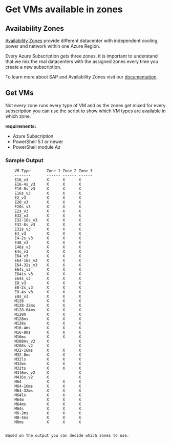 # Get VMs available in zones

## Availability Zones

[Availability Zones](https://docs.microsoft.com/en-us/azure/availability-zones/az-overview) provide different datacenter with independent cooling, power and network within one Azure Region.

Every Azure Subscription gets three zones, it is important to understand that we mix the real datacenters with the assigned zones every time you create a new subscription.

To learn more about SAP and Availability Zones visit our [documentation](https://docs.microsoft.com/en-us/azure/virtual-machines/workloads/sap/sap-ha-availability-zones).

## Get VMs

Not every zone runs every type of VM and as the zones get mixed for every subscription you can use the script to show which VM types are available in which zone.

**requirements:**

* Azure Subscription
* PowerShell 5.1 or newer
* PowerShell module Az

### Sample Output

        VM Type       Zone 1 Zone 2 Zone 3
        -------       ------ ------ ------
        E16_v3        X      X      X
        E16-4s_v3     X      X      X
        E16-8s_v3     X      X      X
        E16s_v3       X      X      X
        E2_v3         X      X      X
        E20_v3        X      X      X
        E20s_v3       X      X      X
        E2s_v3        X      X      X
        E32_v3        X      X      X
        E32-16s_v3    X      X      X
        E32-8s_v3     X      X      X
        E32s_v3       X      X      X
        E4_v3         X      X      X
        E4-2s_v3      X      X      X
        E48_v3        X      X      X
        E48s_v3       X      X      X
        E4s_v3        X      X      X
        E64_v3        X      X      X
        E64-16s_v3    X      X      X
        E64-32s_v3    X      X      X
        E64i_v3       X      X      X
        E64is_v3      X      X      X
        E64s_v3       X      X      X
        E8_v3         X      X      X
        E8-2s_v3      X      X      X
        E8-4s_v3      X      X      X
        E8s_v3        X      X      X
        M128          X      X      X
        M128-32ms     X      X      X
        M128-64ms     X      X      X
        M128m         X      X      X
        M128ms        X      X      X
        M128s         X      X      X
        M16-4ms       X      X      X
        M16-8ms       X      X      X
        M16ms         X      X      X
        M208ms_v2     X             X
        M208s_v2      X             X
        M32-16ms      X      X      X
        M32-8ms       X      X      X
        M32ls         X      X      X
        M32ms         X      X      X
        M32ts         X      X      X
        M416ms_v2     X             X
        M416s_v2      X             X
        M64           X      X      X
        M64-16ms      X      X      X
        M64-32ms      X      X      X
        M64ls         X      X      X
        M64m          X      X      X
        M64ms         X      X      X
        M64s          X      X      X
        M8-2ms        X      X      X
        M8-4ms        X      X      X
        M8ms          X      X      X
```

Based on the output you can decide which zones to use.
